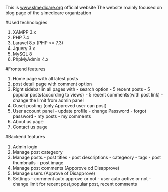 This is www.slmedicare.org official website
The website mainly focused on blog page of the slmedicare organization

#Used technologies

1. XAMPP 3.x
2. PHP 7.4
3. Laravel 8.x (PHP >= 7.3)
4. Jquery 3.x
5. MySQL 8
6. PhpMyAdmin 4.x

#Frontend features

1. Home page with all latest posts
2. post detail page with comment option
3. Right sidebar in all pages with 
         - search option
         - 5 recent posts
         - 5 popular posts(according to views)
         - 5 recent comments(with post link)
         - change the limit from admin panel
4. Guset posting (only Approved user can post)
5. User account panel
         - update profile
         - change Password
         - forgot password
         - my posts
         - my comments
6. About us page
7. Contact us page

#Backend features 

1. Admin login
2. Manage post categeory 
3. Manage posts
         - post titles
         - post descriptions
         - categeory
         - tags
         - post thumbnails
         - post image
 4. Manage post comments (Apporove od Disapprove) 
 5. Manage users (Approve of Disapprove)
 6. Settings
         - comment auto approve or not
         - user auto active or not
         - change limit for recent post,popular post, recent comments
